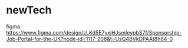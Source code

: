 # newTech

figma 
https://www.figma.com/design/zLKd5E7yxjHJsmIeypbS7f/Sponsorship-Job-Portal-for-the-UK?node-id=1117-208&t=UsQ4BVkDPAAt8h64-0